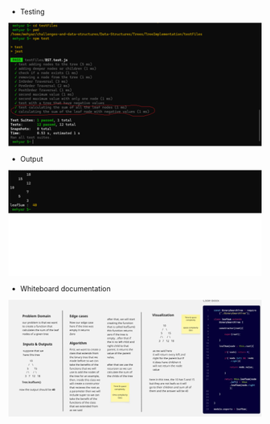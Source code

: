 - Testing

![testing](./images/leafSumTesting.png)

- Output

![output](./images/leafSumOutput.png)

- Whiteboard documentation

![whiteboard](./images/leafSumWhiteboard.jpg)
